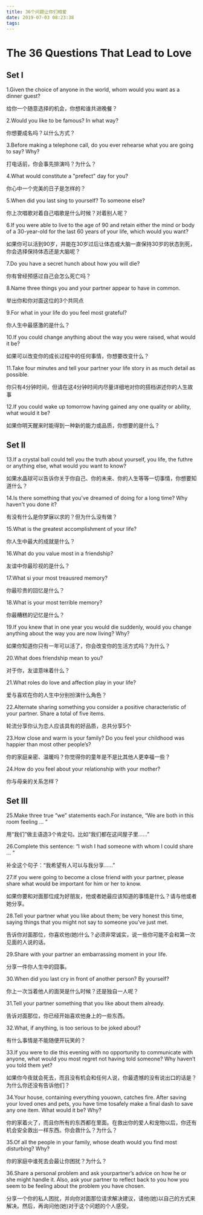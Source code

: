 ```yaml
---
title: 36个问题让你们相爱
date: 2019-07-03 08:23:38
tags:
---
```


# The 36 Questions That Lead to Love

## Set I
1.Given the choice of anyone in the world, whom would you want as a dinner guest?

给你一个随意选择的机会，你想和谁共进晚餐？

2.Would you like to be famous? In what way?

你想要成名吗？以什么方式？

3.Before making a telephone call, do you ever rehearse what you are going to say? Why?

打电话前，你会事先排演吗？为什么？

4.What would constitute a "prefect" day for you?

你心中一个完美的日子是怎样的？

5.When did you last sing to yourself? To someone else?

你上次唱歌对着自己唱歌是什么时候？对着别人呢？

6.If you were able to live to the age of 90 and retain either the mind or body of a 30-year-old for
the last 60 years of your life, which would you want?

如果你可以活到90岁，并能在30岁过后让体态或大脑一直保持30岁的状态到死，你会选择保持体态还是大脑呢？

7.Do you have a secret hunch about how you will die?

你有曾经预感过自己会怎么死亡吗？

8.Name three things you and your partner appear to have in common.

举出你和你对面这位的3个共同点

9.For what in your life do you feel most grateful?

你人生中最感激的是什么？

10.If you could change anything about the way you were raised, what would it be?

如果可以改变你的成长过程中的任何事情，你想要改变什么？

11.Take four minutes and tell your partner your life story in as much detail as possible.

你只有4分钟时间，但请在这4分钟时间内尽量详细地对你的搭档讲述你的人生故事

12.If you could wake up tomorrow having gained any one quality or ability, what would it be?

如果你明天醒来时能得到一种新的能力或品质，你想要的是什么？

## Set II
13.If a crystal ball could tell you the truth about yourself, you life, the futhre or anything else, what would you want to know?

如果水晶球可以告诉你关于你自己、你的未来、你的人生等等一切事情，你想要知道什么？

14.Is there something that you've dreamed of doing for a long time? Why haven't you done it?

有没有什么是你梦寐以求的？但为什么没有做？

15.What is the greatest accomplishment of your life?

你人生中最大的成就是什么？

16.What do you value most in a friendship?

友谊中你最珍视的是什么？

17.What si your most treausred memory?

你最珍贵的回忆是什么？

18.What is your most terrible memory?

你最糟糕的记忆是什么？

19.If you knew that in one year you would die suddenly, would you change anything about the way you are now living? Why?

如果你知道你只有一年可以活了，你会改变你的生活方式吗？为什么？

20.What does friendship mean to you?

对于你，友谊意味着什么？

21.What roles do love and affection play in your life?

爱与喜欢在你的人生中分别扮演什么角色？

22.Alternate sharing something you consider a positive characteristic of your partner. Share a total of five items.

轮流分享你认为恋人应该具有的好品质，总共分享5个

23.How close and warm is your family? Do you feel your childhood was happier than most other people’s?

你的家庭亲密、温暖吗？你觉得你的童年是不是比其他人更幸福一些？

24.How do you feel about your relationship with your mother?

你与母亲的关系怎样？

## Set III
25.Make three true “we” statements each.For instance, “We are both in this room feeling ... “

用“我们”做主语造3个肯定句。比如“我们都在这间屋子里……”

26.Complete this sentence: “I wish I had someone with whom I could share ... “

补全这个句子：“我希望有人可以与我分享……”

27.If you were going to become a close friend with your partner, please share what would be important for him or her to know.

如果你要和对面那位成为好朋友，他或者她最应该知道的事情是什么？请与他或者她分享。

28.Tell your partner what you like about them; be very honest this time, saying things that you might not say to someone you’ve just met.

告诉你对面那位，你喜欢他(她)什么？必须非常诚实，说一些你可能不会和第一次见面的人说的话。

29.Share with your partner an embarrassing moment in your life.

分享一件你人生中的囧事。

30.When did you last cry in front of another person? By yourself?

你上一次当着他人的面哭是什么时候？还是独自一人呢？

31.Tell your partner something that you like about them already.

告诉对面那位，你已经开始喜欢他身上的一些东西。

32.What, if anything, is too serious to be joked about?

有什么事情是不能随便开玩笑的？

33.If you were to die this evening with no opportunity to communicate with anyone, what would you most regret not having told someone? Why haven’t you told them yet?

如果你今夜就会死去，而且没有机会和任何人说，你最遗憾的没有说出口的话是？为什么你还没有告诉他们？

34.Your house, containing everything youown, catches fire. After saving your loved ones and pets, you have time tosafely make a final dash to save any one item. What would it be? Why?

你的家着火了，而且你所有的东西都在里面。在救出你的爱人和宠物以后，你还有机会安全救出一样东西。你会救什么？为什么？

35.Of all the people in your family, whose death would you find most disturbing? Why?

你的家庭中谁死去会最让你困扰？为什么？

36.Share a personal problem and ask yourpartner’s advice on how he or she might handle it. Also, ask your partner to reflect back to you how you seem to be feeling about the problem you have chosen.

分享一个你的私人困扰，并向你对面那位请求解决建议，请他(她)以自己的方式来解决。然后，再询问他(她)对于这个问题的个人感受。
